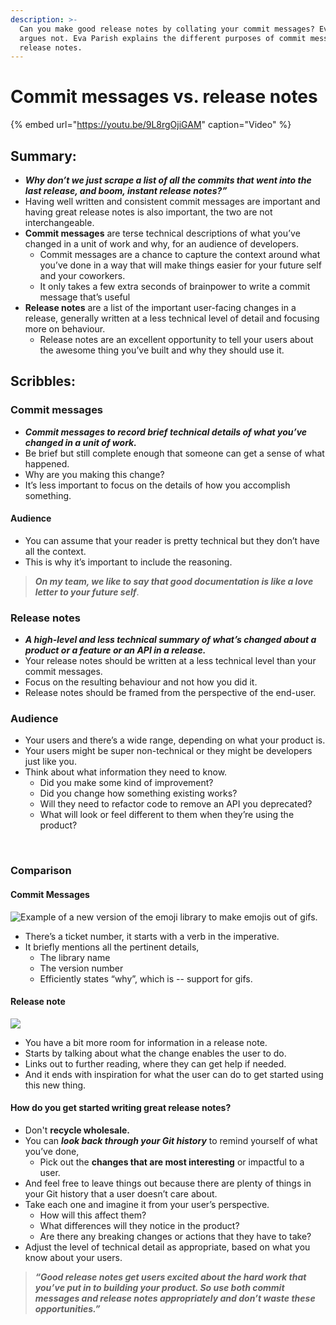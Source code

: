 ```yaml
---
description: >-
  Can you make good release notes by collating your commit messages? Eva Parish
  argues not. Eva Parish explains the different purposes of commit messages and
  release notes.
---
```


# Commit messages vs. release notes

{% embed url="https://youtu.be/9L8rgOjiGAM" caption="Video" %}

## Summary:

* _**Why don’t we just scrape a list of all the commits that went into the last release, and boom, instant release notes?”**_ 
* Having well written and consistent commit messages are important and having great release notes is also important, the two are not interchangeable. 
* **Commit messages** are terse technical descriptions of what you’ve changed in a unit of work and why, for an audience of developers.
  * Commit messages are a chance to capture the context around what you’ve done in a way that will make things easier for your future self and your coworkers.
  * It only takes a few extra seconds of brainpower to write a commit message that’s useful  
* **Release notes** are a list of the important user-facing changes in a release, generally written at a less technical level of detail and focusing more on behaviour.
  * Release notes are an excellent opportunity to tell your users about the awesome thing you’ve built and why they should use it.

## Scribbles:

### Commit messages 

* _**Commit messages to record brief technical details of what you’ve changed in a unit of work.**_  
* Be brief but still complete enough that someone can get a sense of what happened.
* Why are you making this change? 
* It’s less important to focus on the details of how you accomplish something‌.

#### Audience

* You can assume that your reader is pretty technical but they don’t have all the context.
* This is why it’s important to include the reasoning. 

> _**On my team, we like to say that good documentation is like a love letter to your future self**_.

### Release notes

* _**A high-level and less technical summary of what’s changed about a product or a feature or an API in a release.**_ 
* Your release notes should be written at a less technical level than your commit messages. 
* Focus on the resulting behaviour and not how you did it. 
* Release notes should be framed from the perspective of the end-user. 

### ‌Audience

* Your users and there’s a wide range, depending on what your product is. 
* Your users might be super non-technical or they might be developers just like you. 
* Think about what information they need to know. 
  * Did you make some kind of improvement? 
  * Did you change how something existing works? 
  * Will they need to refactor code to remove an API you deprecated? 
  * What will look or feel different to them when they’re using the product?

‌

### Comparison

#### Commit Messages

![Example of a new version of the emoji library to make emojis out of gifs.](https://lh5.googleusercontent.com/LdGZvCwY5A7n86Fy03FqzaWfOH1up0nTPizGvX_prMnw2dYWBtEL7ifcKItYfk0hMPDx1VFRsNmwJnvpzqjpsxPbrvqbKUiJQhzU2fOzElrd4msLFxRoU55zL388yMDDsM1xZXY)

* There’s a ticket number, it starts with a verb in the imperative.
* It briefly mentions all the pertinent details, 
  * The library name 
  * The version number 
  * Efficiently states “why”, which is -- support for gifs.

#### 

#### Release note 

![](https://lh5.googleusercontent.com/8OM6p7T26xXBJvVF_DAOVGvcoi3hDnpCu_zVKXvhl5YHaH7fyPpVgv6TcrC_2LHR0t-_aHiJW0_cvTsQPxUyjnyFe7N_9AZtIasrwlGmoseUSzDcd5hDVVIT2SAiyX3fFsr8bew)

* You have a bit more room for information in a release note. 
* Starts by talking about what the change enables the user to do. 
* Links out to further reading, where they can get help if needed.
* And it ends with inspiration for what the user can do to get started using this new thing. ‌

#### How do you get started writing great release notes? 

* Don't **recycle wholesale.**
* You can _**look back through your Git history**_ to remind yourself of what you’ve done, 
  * Pick out the **changes that are most interesting** or impactful to a user. 
* And feel free to leave things out because there are plenty of things in your Git history that a user doesn’t care about. 
* Take each one and imagine it from your user’s perspective. 
  * How will this affect them?
  * What differences will they notice in the product? 
  * Are there any breaking changes or actions that they have to take? 
* Adjust the level of technical detail as appropriate, based on what you know about your users.



> _**“Good release notes get users excited about the hard work that you’ve put in to building your product. So use both commit messages and release notes appropriately and don’t waste these opportunities.”**_

